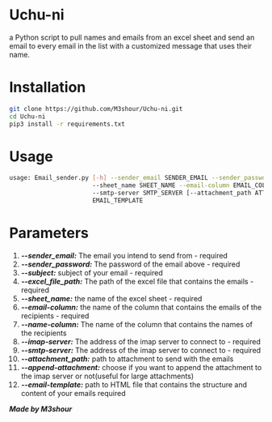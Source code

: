 # Uchu-ni
a Python script to pull names and emails from an excel sheet and send an email to every email in the list with a customized message that uses their name.
# Installation
```bash
git clone https://github.com/M3shour/Uchu-ni.git
cd Uchu-ni
pip3 install -r requirements.txt
```
# Usage 
```bash
usage: Email_sender.py [-h] --sender_email SENDER_EMAIL --sender_password SENDER_PASSWORD --subject SUBJECT --excel_file_path EXCEL_FILE_PATH
                       --sheet_name SHEET_NAME --email-column EMAIL_COLUMN [--name-column NAME_COLUMN] --imap-server IMAP_SERVER
                       --smtp-server SMTP_SERVER [--attachment_path ATTACHMENT_PATH] [--append-attachment APPEND_ATTACHMENT] --email-template
                       EMAIL_TEMPLATE
```

# Parameters

1. ***--sender_email:*** The email you intend to send from - required
2. ***--sender_password:*** The password of the email above - required
3. ***--subject:*** subject of your email - required
4. ***--excel_file_path:*** The path of the excel file that contains the emails - required
5. ***--sheet_name:*** the name of the excel sheet - required
6. ***--email-column:*** the name of the column that contains the emails of the recipients  - required
7. ***--name-column:*** The name of the column that contains the names of the recipients
8. ***--imap-server:*** The address of the imap server to connect to - required
9. ***--smtp-server:*** The address of the imap server to connect to - required
10. ***--attachment_path:*** path to attachment to send with the emails 
11. ***--append-attachment:*** choose if you want to append the attachment to the imap server or not(useful for large attachments)
12. ***--email-template:*** path to HTML file that contains the structure and content of your emails required

***Made by M3shour***
